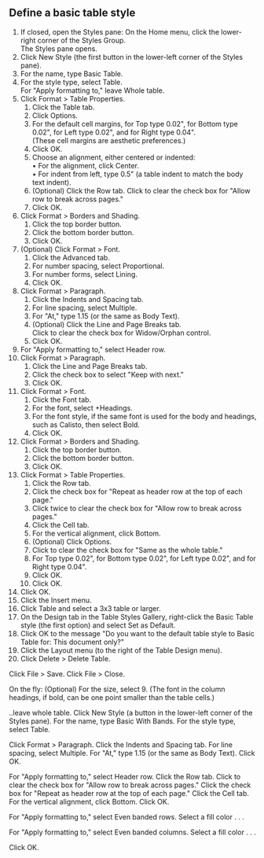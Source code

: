 ## Define a basic table style

1. If closed, open the Styles pane: On the Home menu, click the lower-right corner of the Styles Group. \
   The Styles pane opens.
1. Click New Style (the first button in the lower-left corner of the Styles pane).
1. For the name, type Basic Table.
1. For the style type, select Table. \
   For "Apply formatting to," leave Whole table.
1. Click Format > Table Properties.
   1. Click the Table tab.
   1. Click Options.
   1. For the default cell margins, for Top type 0.02&quot;, for Bottom type 0.02&quot;, for Left type 0.02&quot;, and for Right type 0.04&quot;. \
      (These cell margins are aesthetic preferences.)
   1. Click OK.
   1. Choose an alignment, either centered or indented: \
      &bull; For the alignment, click Center. \
      &bull; For indent from left, type 0.5&quot; (a table indent to match the body text indent).
   1. (Optional) Click the Row tab. Click to clear the check box for "Allow row to break across pages."
   1. Click OK.
1. Click Format > Borders and Shading.
   1. Click the top border button.
   1. Click the bottom border button.
   1. Click OK.
1. (Optional) Click Format > Font.
   1. Click the Advanced tab.
   1. For number spacing, select Proportional.
   1. For number forms, select Lining.
   1. Click OK.
1. Click Format > Paragraph.
   1. Click the Indents and Spacing tab.
   1. For line spacing, select Multiple.
   1. For "At," type 1.15 (or the same as Body Text).
   1. (Optional) Click the Line and Page Breaks tab. \
      Click to clear the check box for Widow/Orphan control.
   1. Click OK.
1. For "Apply formatting to," select Header row.
1. Click Format > Paragraph.
   1. Click the Line and Page Breaks tab.
   1. Click the check box to select "Keep with next."
   1. Click OK.
1. Click Format > Font.
   1. Click the Font tab.
   1. For the font, select +Headings.
   1. For the font style, if the same font is used for the body and headings, such as Calisto, then select Bold.
   1. Click OK.
1. Click Format > Borders and Shading.
   1. Click the top border button.
   1. Click the bottom border button.
   1. Click OK.
1. Click Format > Table Properties.
   1. Click the Row tab.
   1. Click the check box for "Repeat as header row at the top of each page."
   1. Click twice to clear the check box for "Allow row to break across pages."
   1. Click the Cell tab.
   1. For the vertical alignment, click Bottom.
   1. (Optional) Click Options.
   1. Click to clear the check box for "Same as the whole table."
   1. For Top type 0.02&quot;, for Bottom type 0.02&quot;, for Left type 0.02&quot;, and for Right type 0.04&quot;.
   1. Click OK.
   1. Click OK.
1. Click OK.
1. Click the Insert menu.
1. Click Table and select a 3x3 table or larger.
1. On the Design tab in the Table Styles Gallery, right-click the Basic Table style (the first option) and select Set as Default.
1. Click OK to the message "Do you want to the default table style to Basic Table for: This document only?"
1. Click the Layout menu (to the right of the Table Design menu).
1. Click Delete > Delete Table.

Click File > Save.
Click File > Close.


On the fly:
(Optional) For the size, select 9.
(The font in the column headings, if bold, can be one point smaller than the table cells.)

..leave whole table.
Click New Style (a button in the lower-left corner of the Styles pane).
For the name, type Basic With Bands.
For the style type, select Table.

Click Format > Paragraph.
Click the Indents and Spacing tab.
For line spacing, select Multiple.
For "At," type 1.15 (or the same as Body Text).
Click OK.

For "Apply formatting to," select Header row.
Click the Row tab.
Click to clear the check box for "Allow row to break across pages." Click the check box for "Repeat as header row at the top of each page."
Click the Cell tab.
For the vertical alignment, click Bottom.
Click OK.


For "Apply formatting to," select Even banded rows.
Select a fill color . . . 

For "Apply formatting to," select Even banded columns.
Select a fill color . . . 

Click OK.
